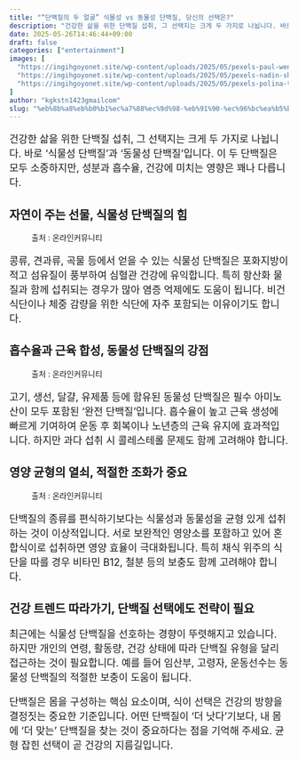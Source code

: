 ```yaml
---
title: "“단백질의 두 얼굴” 식물성 vs 동물성 단백질, 당신의 선택은?"
description: "건강한 삶을 위한 단백질 섭취, 그 선택지는 크게 두 가지로 나뉩니다. 바로 ‘식물성 단백질’과 ‘동물성 단백질’입니다. 이 두 단백질은 모두 소중하지만, 성분과 흡수율, 건강에 미치는 영향은 꽤나 다릅니다."
date: 2025-05-26T14:46:44+09:00
draft: false
categories: ["entertainment"]
images: [
  "https://ingihgoyonet.site/wp-content/uploads/2025/05/pexels-paul-wence-54184-1799307-683x1024.jpg"
  "https://ingihgoyonet.site/wp-content/uploads/2025/05/pexels-nadin-sh-78971847-26731029-767x1024.jpg"
  "https://ingihgoyonet.site/wp-content/uploads/2025/05/pexels-polina-tankilevitch-4518581-1024x683.jpg"
]
author: "kgkstn1423gmailcom"
slug: "%eb%8b%a8%eb%b0%b1%ec%a7%88%ec%9d%98-%eb%91%90-%ec%96%bc%ea%b5%b4-%ec%8b%9d%eb%ac%bc%ec%84%b1-vs-%eb%8f%99%eb%ac%bc%ec%84%b1-%eb%8b%a8%eb%b0%b1%ec%a7%88-%eb%8b%b9%ec%8b%a0%ec%9d%98"
---
```


<p style="font-size:18px">건강한 삶을 위한 단백질 섭취, 그 선택지는 크게 두 가지로 나뉩니다. 바로 ‘식물성 단백질’과 ‘동물성 단백질’입니다. 이 두 단백질은 모두 소중하지만, 성분과 흡수율, 건강에 미치는 영향은 꽤나 다릅니다.</p> <h2 >자연이 주는 선물, 식물성 단백질의 힘</h2> <figure ><img src="https://ingihgoyonet.site/wp-content/uploads/2025/05/pexels-paul-wence-54184-1799307-683x1024.jpg" alt="" style="aspect-ratio:16/9;object-fit:cover"/><figcaption >출처 : 온라인커뮤니티</figcaption></figure> <p style="font-size:18px">콩류, 견과류, 곡물 등에서 얻을 수 있는 식물성 단백질은 포화지방이 적고 섬유질이 풍부하여 심혈관 건강에 유익합니다. 특히 항산화 물질과 함께 섭취되는 경우가 많아 염증 억제에도 도움이 됩니다. 비건 식단이나 체중 감량을 위한 식단에 자주 포함되는 이유이기도 합니다.</p> <h2 >흡수율과 근육 합성, 동물성 단백질의 강점</h2> <figure ><img src="https://ingihgoyonet.site/wp-content/uploads/2025/05/pexels-nadin-sh-78971847-26731029-767x1024.jpg" alt="" style="aspect-ratio:16/9;object-fit:cover"/><figcaption >출처 : 온라인커뮤니티</figcaption></figure> <p style="font-size:18px">고기, 생선, 달걀, 유제품 등에 함유된 동물성 단백질은 필수 아미노산이 모두 포함된 ‘완전 단백질’입니다. 흡수율이 높고 근육 생성에 빠르게 기여하여 운동 후 회복이나 노년층의 근육 유지에 효과적입니다. 하지만 과다 섭취 시 콜레스테롤 문제도 함께 고려해야 합니다.</p> <h2 >영양 균형의 열쇠, 적절한 조화가 중요</h2> <figure ><img src="https://ingihgoyonet.site/wp-content/uploads/2025/05/pexels-polina-tankilevitch-4518581-1024x683.jpg" alt="" style="aspect-ratio:16/9;object-fit:cover"/><figcaption >출처 : 온라인커뮤니티</figcaption></figure> <p style="font-size:18px">단백질의 종류를 편식하기보다는 식물성과 동물성을 균형 있게 섭취하는 것이 이상적입니다. 서로 보완적인 영양소를 포함하고 있어 혼합식이로 섭취하면 영양 효율이 극대화됩니다. 특히 채식 위주의 식단을 따를 경우 비타민 B12, 철분 등의 보충도 함께 고려해야 합니다.</p> <h2 >건강 트렌드 따라가기, 단백질 선택에도 전략이 필요</h2> <p style="font-size:18px">최근에는 식물성 단백질을 선호하는 경향이 뚜렷해지고 있습니다. 하지만 개인의 연령, 활동량, 건강 상태에 따라 단백질 유형을 달리 접근하는 것이 필요합니다. 예를 들어 임산부, 고령자, 운동선수는 동물성 단백질의 적절한 보충이 도움이 됩니다.</p> <p style="font-size:18px">단백질은 몸을 구성하는 핵심 요소이며, 식이 선택은 건강의 방향을 결정짓는 중요한 기준입니다. 어떤 단백질이 ‘더 낫다’기보다, 내 몸에 ‘더 맞는’ 단백질을 찾는 것이 중요하다는 점을 기억해 주세요. 균형 잡힌 선택이 곧 건강의 지름길입니다.</p>